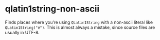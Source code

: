 # qlatin1string-non-ascii

Finds places where you're using `QLatin1String` with a non-ascii literal like `QLatin1String("é")`.
This is almost always a mistake, since source files are usually in UTF-8.
